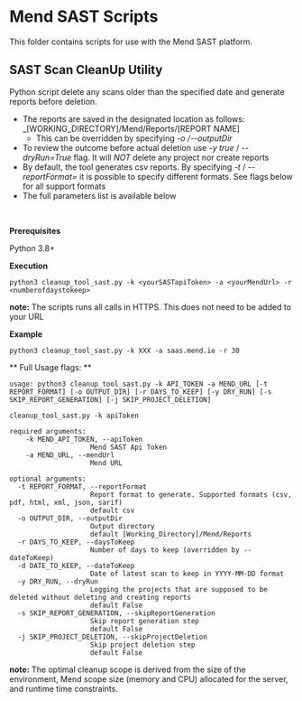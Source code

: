 # Mend SAST Scripts
This folder contains scripts for use with the Mend SAST platform.

## SAST Scan CleanUp Utility

Python script delete any scans older than the specified date and generate reports before deletion.
* The reports are saved in the designated location as follows: _[WORKING_DIRECTORY]/Mend/Reports/[REPORT NAME]
	* This can be overridden by specifying _-o /--outputDir_
* To review the outcome before actual deletion use _-y true_ / _--dryRun=True_ flag. It will _NOT_ delete any project nor create reports 
* By default, the tool generates csv reports. By specifying _-t_ / _--reportFormat=_ it is possible to specify different formats. See flags below for all support formats
* The full parameters list is available below

<br>

**Prerequisites**

Python 3.8+

**Execution**

```
python3 cleanup_tool_sast.py -k <yourSASTapiToken> -a <yourMendUrl> -r <numberofdaystokeep>
```
**note:** The scripts runs all calls in HTTPS. This does not need to be added to your URL

**Example**

```
python3 cleanup_tool_sast.py -k XXX -a saas.mend.io -r 30
```

** Full Usage flags: **
```shell
usage: python3 cleanup_tool_sast.py -k API_TOKEN -a MEND_URL [-t REPORT_FORMAT] [-o OUTPUT_DIR] [-r DAYS_TO_KEEP] [-y DRY_RUN] [-s SKIP_REPORT_GENERATION] [-j SKIP_PROJECT_DELETION]

cleanup_tool_sast.py -k apiToken

required arguments:
	-k MEND_API_TOKEN, --apiToken
                    Mend SAST Api Token
	-a MEND_URL, --mendUrl
                    Mend URL				
					
optional arguments:
  -t REPORT_FORMAT, --reportFormat
                    Report format to generate. Supported formats (csv, pdf, html, xml, json, sarif)
					default csv
  -o OUTPUT_DIR, --outputDir
                    Output directory
					default [Working_Directory]/Mend/Reports
  -r DAYS_TO_KEEP, --daysToKeep
                    Number of days to keep (overridden by --dateToKeep)
  -d DATE_TO_KEEP, --dateToKeep
                    Date of latest scan to keep in YYYY-MM-DD format
  -y DRY_RUN, --dryRun
                    Logging the projects that are supposed to be deleted without deleting and creating reports
                    default False
  -s SKIP_REPORT_GENERATION, --skipReportGeneration
                    Skip report generation step
                    default False
  -j SKIP_PROJECT_DELETION, --skipProjectDeletion
                    Skip project deletion step
                    default False                                                
```

**note:** The optimal cleanup scope is derived from the size of the environment, Mend scope size (memory and CPU) allocated for the server, and runtime time constraints.   